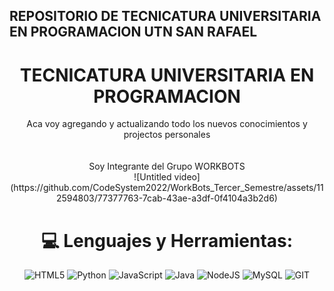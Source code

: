 <h2>REPOSITORIO DE TECNICATURA UNIVERSITARIA EN PROGRAMACION UTN SAN RAFAEL </h2>
<h1 align="center">TECNICATURA UNIVERSITARIA EN PROGRAMACION</h1>

<div align="center">
  Aca voy agregando y actualizando todo los nuevos conocimientos y projectos personales<br>

  <br>
  <br>
  Soy Integrante del Grupo WORKBOTS<br>
   ![Untitled video](https://github.com/CodeSystem2022/WorkBots_Tercer_Semestre/assets/112594803/77377763-7cab-43ae-a3df-0f4104a3b2d6)
 


 # 💻 Lenguajes y Herramientas:
![HTML5](https://img.shields.io/badge/html5-%23E34F26.svg?style=for-the-badge&logo=html5&logoColor=white) 
![Python](https://img.shields.io/badge/python-3670A0?style=for-the-badge&logo=python&logoColor=ffdd54) 
![JavaScript](https://img.shields.io/badge/javascript-%23323330.svg?style=for-the-badge&logo=javascript&logoColor=%23F7DF1E) 
![Java](https://img.shields.io/badge/java-%23ED8B00.svg?style=for-the-badge&logo=openjdk&logoColor=white) 
![NodeJS](https://img.shields.io/badge/node.js-6DA55F?style=for-the-badge&logo=node.js&logoColor=white) 
![MySQL](https://img.shields.io/badge/mysql-%2300000f.svg?style=for-the-badge&logo=mysql&logoColor=white) 
![GIT](https://img.shields.io/badge/Git-fc6d26?style=for-the-badge&logo=git&logoColor=white)


